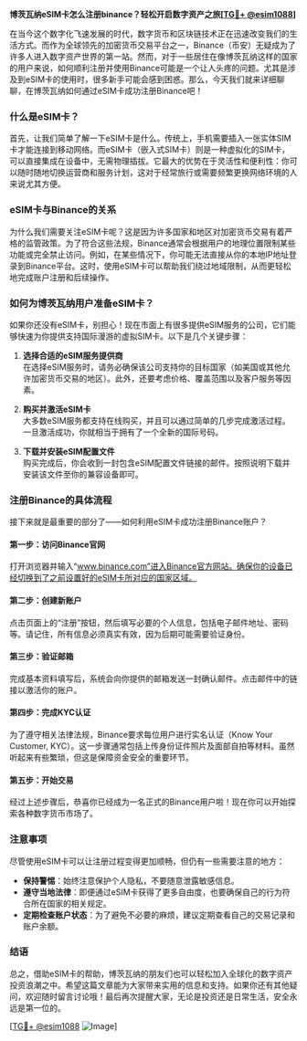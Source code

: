 **博茨瓦纳eSIM卡怎么注册binance？轻松开启数字资产之旅[[TG💪+ @esim1088](https://t.me/s/esim1088)]**

在当今这个数字化飞速发展的时代，数字货币和区块链技术正在迅速改变我们的生活方式。而作为全球领先的加密货币交易平台之一，Binance（币安）无疑成为了许多人进入数字资产世界的第一站。然而，对于一些居住在像博茨瓦纳这样的国家的用户来说，如何顺利注册并使用Binance可能是一个让人头疼的问题。尤其是涉及到eSIM卡的使用时，很多新手可能会感到困惑。那么，今天我们就来详细聊聊，在博茨瓦纳如何通过eSIM卡成功注册Binance吧！

### 什么是eSIM卡？

首先，让我们简单了解一下eSIM卡是什么。传统上，手机需要插入一张实体SIM卡才能连接到移动网络。而eSIM卡（嵌入式SIM卡）则是一种虚拟化的SIM卡，可以直接集成在设备中，无需物理插拔。它最大的优势在于灵活性和便利性：你可以随时随地切换运营商和服务计划，这对于经常旅行或需要频繁更换网络环境的人来说尤其方便。

### eSIM卡与Binance的关系

为什么我们需要关注eSIM卡呢？这是因为许多国家和地区对加密货币交易有着严格的监管政策。为了符合这些法规，Binance通常会根据用户的地理位置限制某些功能或完全禁止访问。例如，在某些情况下，你可能无法直接从你的本地IP地址登录到Binance平台。这时，使用eSIM卡可以帮助我们绕过地域限制，从而更轻松地完成账户注册和后续操作。

### 如何为博茨瓦纳用户准备eSIM卡？

如果你还没有eSIM卡，别担心！现在市面上有很多提供eSIM服务的公司，它们能够快速为你提供支持国际漫游的虚拟SIM卡。以下是几个关键步骤：

1. **选择合适的eSIM服务提供商**  
   在选择eSIM服务时，请务必确保该公司支持你的目标国家（如美国或其他允许加密货币交易的地区）。此外，还要考虑价格、覆盖范围以及客户服务等因素。

2. **购买并激活eSIM卡**  
   大多数eSIM服务都支持在线购买，并且可以通过简单的几步完成激活过程。一旦激活成功，你就相当于拥有了一个全新的国际号码。

3. **下载并安装eSIM配置文件**  
   购买完成后，你会收到一封包含eSIM配置文件链接的邮件。按照说明下载并安装该文件至你的兼容设备即可。

### 注册Binance的具体流程

接下来就是最重要的部分了——如何利用eSIM卡成功注册Binance账户？

#### 第一步：访问Binance官网
打开浏览器并输入“www.binance.com”进入Binance官方网站。确保你的设备已经切换到了之前设置好的eSIM卡所对应的国家区域。

#### 第二步：创建新账户
点击页面上的“注册”按钮，然后填写必要的个人信息，包括电子邮件地址、密码等。请记住，所有信息必须真实有效，因为后期可能需要验证身份。

#### 第三步：验证邮箱
完成基本资料填写后，系统会向你提供的邮箱发送一封确认邮件。点击邮件中的链接以激活你的账户。

#### 第四步：完成KYC认证
为了遵守相关法律法规，Binance要求每位用户进行实名认证（Know Your Customer, KYC）。这一步骤通常包括上传身份证件照片及面部自拍等材料。虽然听起来有些繁琐，但这是保障资金安全的重要环节。

#### 第五步：开始交易
经过上述步骤后，恭喜你已经成为一名正式的Binance用户啦！现在你可以开始探索各种数字货币市场了。

### 注意事项

尽管使用eSIM卡可以让注册过程变得更加顺畅，但仍有一些需要注意的地方：

- **保持警惕**：始终注意保护个人隐私，不要随意泄露敏感信息。
- **遵守当地法律**：即便通过eSIM卡获得了更多自由度，也要确保自己的行为符合所在国家的相关规定。
- **定期检查账户状态**：为了避免不必要的麻烦，建议定期查看自己的交易记录和账户余额。

### 结语

总之，借助eSIM卡的帮助，博茨瓦纳的朋友们也可以轻松加入全球化的数字资产投资浪潮之中。希望这篇文章能为大家带来实用的信息和支持。如果你还有其他疑问，欢迎随时留言讨论哦！最后再次提醒大家，无论是投资还是日常生活，安全永远是第一位的。

[[TG💪+ @esim1088](https://t.me/s/esim1088) ![Image](https://i.postimg.cc/4NQfJmqS/Snipaste-2025-05-13-00-14-12.png)]